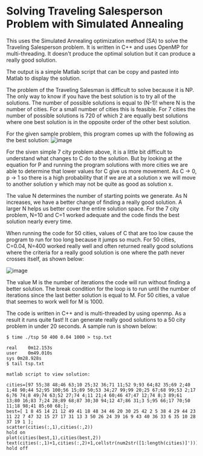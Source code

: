 # Solving Traveling Salesperson Problem with Simulated Annealing

This uses the Simulated Annealing optimization method (SA) to solve
the Traveling Salesperson problem. It is written in C++ and uses
OpenMP for multi-threading. It doesn't produce the optimal solution
but it can produce a really good solution.

The output is a simple Matlab script that can be copy and pasted
into Matlab to display the solution.

The problem of the Traveling Salesman is difficult to solve because
it is NP. The only way to know if you have the best solution is to
try all of the solutions. The number of possible solutions is equal
to (N-1)! where N is the number of cities. For a small number of
cities this is feasible. For 7 cities the number of possible solutions
is 720 of which 2 are equally best solutions where one best solution
is in the opposite order of the other best solution.

For the given sample problem, this program comes up with the following
as the best solution:
![image](https://user-images.githubusercontent.com/14304909/220192650-36e5be2a-26c2-47b9-a730-8698c7996b57.png)

For the siven simple 7 city problem above, it is a little bit difficult
to understand what changes to C do to the solution. But by looking at
the equation for P and running the program solutions with more cities we
are able to determine that lower values for C give us more movement. As
C → 0, p → 1 so there is a high probability that if we are at a solution
x we will move to another solution y which may not be quite as good as
solution x.

The value N determines the number of starting points we generate. As N
increases, we have a better change of finding a really good solution. A
larger N helps us better cover the entire solution space. For the 7 city
problem, N=10 and C=1 worked adequate and the code finds the best solution
nearly every time.

When running the code for 50 cities, values of C that are too low cause
the program to run for too long because it jumps so much. For 50 cities,
C=0.04, N=400 worked really well and often returned really good solutions
where the criteria for a really good solution is one where the path never
crosses itself, as shown below:

![image](https://user-images.githubusercontent.com/14304909/220192405-f5dc4a99-7556-4c1c-8940-07be9b306816.png)

The value M is the number of iterations the code will run without finding
a better solution. The break condition for the loop is to run until the number
of iterations since the last better solution is equal to M. For 50 cities, a
value that seemes to work well for M is 1000.

The code is written in C++ and is multi-threaded by using openmp. As a result it
runs quite fast! It can generate really good solutions to a 50 city problem
in under 20 seconds. A sample run is shown below:
```
$ time ./tsp 50 400 0.04 1000 > tsp.txt

real	0m12.153s
user	0m49.010s
sys	0m28.928s
$ tail tsp.txt

matlab script to view solution:

cities=[97 55;38 48;46 63;10 25;32 36;71 11;52 9;93 64;82 35;69 2;40 1;48 90;44 52;95 100;56 15;89 50;53 34;27 99;99 20;25 67;68 99;53 2;17 6;76 74;8 49;74 63;52 27;74 4;11 21;4 60;46 47;47 12;74 8;3 89;61 13;80 16;83 7;24 28;89 68;87 30;30 94;12 47;86 31;3 5;95 66;17 70;50 11;18 98;41 85;60 68;];
best=[ 1 8 45 14 21 12 49 41 18 48 34 46 20 30 25 42 2 5 38 4 29 44 23 11 22 7 47 32 15 27 17 31 13 3 50 26 24 39 16 9 43 40 36 33 6 35 10 28 37 19 1 ];
scatter(cities(:,1),cities(:,2))
hold on
plot(cities(best,1),cities(best,2))
text(cities(:,1)+1,cities(:,2)+1,cellstr(num2str([1:length(cities)]')))
hold off
```
